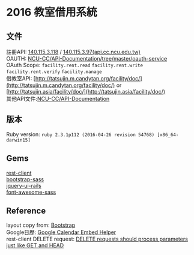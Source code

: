 # 2016 教室借用系統


## 文件

註冊API: [140.115.3.118](http://140.115.3.188:8080/manage) / [140.115.3.97(api.cc.ncu.edu.tw)](https://api.cc.ncu.edu.tw/manage/)  
OAUTH: [NCU-CC/API-Documentation/tree/master/oauth-service](https://github.com/NCU-CC/API-Documentation/tree/master/oauth-service)  
OAuth Scope: `facility.rent.read` `facility.rent.write` `facility.rent.verify` `facility.manage`  
借教室API: [http://tatsujin.m.candytan.org/facility/doc/](http://tatsujin.m.candytan.org/facility/doc/) or [http://tatsujin.asia/facility/doc/](http://tatsujin.asia/facility/doc/)  
其他API文件:[NCU-CC/API-Documentation](https://github.com/NCU-CC/API-Documentation)  


## 版本

Ruby version: `ruby 2.3.1p112 (2016-04-26 revision 54768) [x86_64-darwin15]`

## Gems

[rest-client](https://github.com/rest-client/rest-client)  
[bootstrap-sass](https://github.com/twbs/bootstrap-sass)  
[jquery-ui-rails](https://github.com/joliss/jquery-ui-rails)  
[font-awesome-sass](https://github.com/FortAwesome/font-awesome-sass)

## Reference

layout copy from: [Bootstrap](http://getbootstrap.com/examples/starter-template/)  
Google日歷: [Google Calendar Embed Helper](https://calendar.google.com/calendar/embedhelper)  
rest-client DELETE request: [DELETE requests should process parameters just like GET and HEAD](https://github.com/backupify/rest-client/commit/e1e43095e0df22c66a89f0edc7d880370db7f43a)

